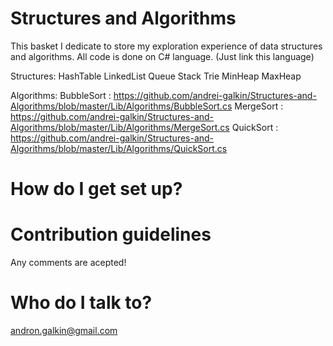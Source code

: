 # Structures and Algorithms
This basket I dedicate to store my exploration experience of data structures and algorithms.
All code is done on C# language. (Just link this language)

Structures:
HashTable
LinkedList
Queue
Stack
Trie
MinHeap
MaxHeap

Algorithms: 
BubbleSort : https://github.com/andrei-galkin/Structures-and-Algorithms/blob/master/Lib/Algorithms/BubbleSort.cs
MergeSort : https://github.com/andrei-galkin/Structures-and-Algorithms/blob/master/Lib/Algorithms/MergeSort.cs
QuickSort : https://github.com/andrei-galkin/Structures-and-Algorithms/blob/master/Lib/Algorithms/QuickSort.cs

# How do I get set up?

# Contribution guidelines
Any comments are acepted!

# Who do I talk to?
andron.galkin@gmail.com
